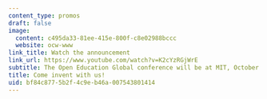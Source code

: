 ```yaml
---
content_type: promos
draft: false
image:
  content: c495da33-81ee-415e-800f-c8e02988bccc
  website: ocw-www
link_title: Watch the announcement
link_url: https://www.youtube.com/watch?v=K2cYzRGjWrE
subtitle: The Open Education Global conference will be at MIT, October 7-9, 2026
title: Come invent with us!
uid: bf84c877-5b2f-4c9e-b46a-007543801414
---
```

